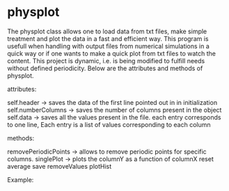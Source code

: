 # physplot

The physplot class allows one to load data from txt files, make simple treatment and plot the data in a fast and efficient way. This program is usefull when handling with output files from numerical simulations in a quick way or if one wants to make a quick plot from txt files to watch the content. This project is dynamic, i.e. is being modified to fulfill needs without defined periodicity. Below are the attributes and methods of physplot.

attributes:

self.header -> saves the data of the first line pointed out in in initialization
self.numberColumns -> saves the number of columns present in the object
self.data -> saves all the values present in the file. each entry corresponds to one line, Each entry is a list of
	values corresponding to each column

methods:

removePeriodicPoints -> allows to remove periodic points for specific columns.
singlePlot -> plots the columnY as a function of columnX
reset
average
save
removeValues
plotHist


Example:
